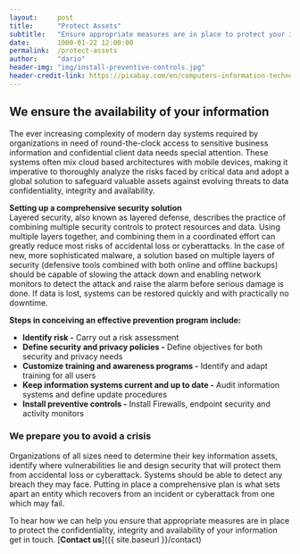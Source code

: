 ```yaml
---
layout:     post
title:      "Protect Assets"
subtitle:   "Ensure appropriate measures are in place to protect your information."
date:       1000-01-22 12:00:00
permalink:  /protect-assets
author:     "dario"
header-img: "img/install-preventive-controls.jpg"
header-credit-link: https://pixabay.com/en/computers-information-technology-2652997/
---
```


## We ensure the availability of your information
The ever increasing complexity of modern day systems required by organizations in need of round-the-clock access to sensitive business information and confidential client data needs special attention. These systems often mix cloud based architectures with  mobile devices, making it imperative to thoroughly analyze the risks faced by critical data and adopt a global solution to safeguard valuable assets against evolving threats to data confidentiality, integrity and availability.

**Setting up a comprehensive security solution**  
Layered security, also known as layered defense, describes the practice of combining multiple security controls to protect resources and data. Using multiple layers together, and combining them in a coordinated effort can greatly reduce most risks of accidental loss or cyberattacks. In the case of new, more sophisticated malware, a solution based on multiple layers of security (defensive tools combined with both online and offline backups) should be capable of slowing the attack down and enabling network monitors to detect the attack and raise the alarm before serious damage is done. If data is lost, systems can be restored quickly and with practically no downtime.

**Steps in conceiving an effective prevention program include:**

* **Identify risk -** Carry out a risk assessment
* **Define security and privacy policies -** Define objectives for both security and privacy needs
* **Customize training and awareness programs -** Identify and adapt training for all users
* **Keep information systems current and up to date -** Audit information systems and define update procedures
* **Install preventive controls -** Install Firewalls, endpoint security and activity monitors  

### We prepare you to avoid a crisis
Organizations of all sizes need to determine their key information assets, identify where vulnerabilities lie and design security that will protect them from accidental loss or cyberattack. Systems should be able to detect any breach they may face. Putting in place a comprehensive plan is what sets apart an entity which recovers from an incident or cyberattack from one which may fail.

To hear how we can help you ensure that appropriate measures are in place to protect the confidentiality, integrity and availability of your information get in touch. [**Contact us**]({{ site.baseurl }}/contact)
